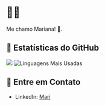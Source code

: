 # 👋🌸

Me chamo Mariana! 💖.

## 🌸 Estatísticas do GitHub

[![](https://github-readme-stats.vercel.app/api?username=xmarimarquesh&show_icons=true&theme=pink)](https://github.com/xmarimarquesh)
![Linguagens Mais Usadas](https://github-readme-stats.vercel.app/api/top-langs/?username=xmarimarquesh&layout=compact&theme=radical)

## 💖 Entre em Contato

- LinkedIn: [Mari](https://br.linkedin.com/in/mariana-hipolito-386810300)
